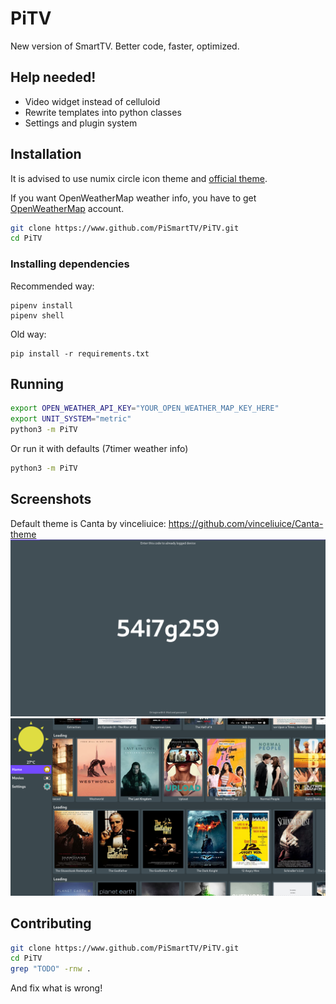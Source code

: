 # PiTV
New version of SmartTV. Better code, faster, optimized.

## Help needed!
- Video widget instead of celluloid
- Rewrite templates into python classes
- Settings and plugin system

## Installation
It is advised to use numix circle icon theme and [official theme](https://github.com/PiSmartTV/Canta-theme).

If you want OpenWeatherMap weather info, you have to get [OpenWeatherMap](https://home.openweathermap.org/users/sign_up) account.
```sh
git clone https://www.github.com/PiSmartTV/PiTV.git
cd PiTV
```

### Installing dependencies
Recommended way:
```
pipenv install
pipenv shell
```
Old way:

```
pip install -r requirements.txt
```


## Running

```sh
export OPEN_WEATHER_API_KEY="YOUR_OPEN_WEATHER_MAP_KEY_HERE"
export UNIT_SYSTEM="metric"
python3 -m PiTV
```
Or run it with defaults (7timer weather info)
```sh
python3 -m PiTV
```

## Screenshots
Default theme is Canta by vinceliuice: https://github.com/vinceliuice/Canta-theme
![](screenshots/Code.png?raw=true)
![](screenshots/Trending.png?raw=true)

## Contributing

```sh
git clone https://www.github.com/PiSmartTV/PiTV.git
cd PiTV
grep "TODO" -rnw .
```

And fix what is wrong!

